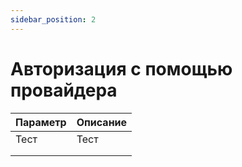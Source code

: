 ```yaml
---
sidebar_position: 2
---
```

# Авторизация с помощью провайдера

| Параметр | Описание |
|----------|----------|
| Тест     | Тест     |
|          |          |
|          |          |